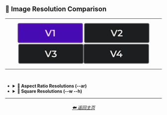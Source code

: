 <h2>📏 Image Resolution Comparison</h2>

<hr>

<div align="center">

[<img src="/Images/Repo_Parts/Buttons/Version_Buttons/button_version_V1_active.webp?raw=true" alt="MidJourney V1" height="64" />]()
[<img src="/Images/Repo_Parts/Buttons/Version_Buttons/button_version_V2_inactive.webp?raw=true" alt="MidJourney V2" height="64" />](/Pages/MJ_V2/Comparison_Pages/Image_Resolution_and_Upscaling/Image_Resolution_Comparison.md)
[<img src="/Images/Repo_Parts/Buttons/Version_Buttons/button_version_V3_inactive.webp?raw=true" alt="MidJourney V3" height="64" />](/Pages/MJ_V3/Comparison_Pages/Image_Resolution_and_Upscaling/Image_Resolution_Comparison.md)[<img src="/Images/Repo_Parts/Buttons/Version_Buttons/button_version_V4_inactive.webp?raw=true" alt="MidJourney V4" height="64" />](/Pages/MJ_V4/Comparison_Pages/Image_Resolution_and_Upscaling/Image_Resolution_Comparison/Image_Resolution_Comparison.md)

</div>

<hr>
<br>

- <details><summary><b>🔳 Aspect Ratio Resolutions (--ar)</b></summary><p><div align="center">

    <table>
        <tr align=center valign=middle>
            <th colspan="11">Width Ratio</th>
        </tr>
        <tr align=center valign=middle>
            <th rowspan="10">Height Ratio</th>
            <th></th><th>1</th><th>2</th><th>3</th><th>4</th><th>5</th><th>6</th><th>7</th><th>8</th><th>9</th>
        </tr>
        <tr align=center valign=middle>
            <th>1</th>
            <td><img src="/Images/MJ_V1/Comparison_Page_Images/Image_Resolution_Comparison/sphere_ar1-1.webp?raw=true" width="256" /><p><code>512x512</code></p></td>
            <td><img src="/Images/MJ_V1/Comparison_Page_Images/Image_Resolution_Comparison/sphere_ar2-1.webp?raw=true" width="512" /><p><code>1024x512</code></p></td>
            <td></td><td></td><td></td><td></td><td></td><td></td><td></td>
        </tr>
        <tr align=center valign=middle>
            <th>2</th>
            <td><img src="/Images/MJ_V1/Comparison_Page_Images/Image_Resolution_Comparison/sphere_ar1-2.webp?raw=true" width="256" /><p><code>512x1024</code></p></td>
            <td></td>
            <td><img src="/Images/MJ_V1/Comparison_Page_Images/Image_Resolution_Comparison/sphere_ar3-2.webp?raw=true" width="384" /><p><code>768x512</code></p></td>
            <td></td>
            <td><img src="/Images/MJ_V1/Comparison_Page_Images/Image_Resolution_Comparison/sphere_ar5-2.webp?raw=true" width="640" /><p><code>1280x512</code></p></td>
            <td></td><td></td><td></td><td></td>
        </tr>
        <tr align=center valign=middle>
            <th>3</th><td></td>
            <td><img src="/Images/MJ_V1/Comparison_Page_Images/Image_Resolution_Comparison/sphere_ar2-3.webp?raw=true" width="256" /><p><code>512x768</code></p></td>
            <td></td><td></td><td></td><td></td><td></td><td></td><td></td>
        </tr>
        <tr align=center valign=middle>
            <th>4</th><td></td><td></td><td></td><td></td>
            <td><img src="/Images/MJ_V1/Comparison_Page_Images/Image_Resolution_Comparison/sphere_ar5-4.webp?raw=true" width="320" /><p><code>640x512</code></p></td>
            <td></td>
            <td><img src="/Images/MJ_V1/Comparison_Page_Images/Image_Resolution_Comparison/sphere_ar7-4.webp?raw=true" width="448" /><p><code>896x512</code></p></td>
            <td></td>
            <td><img src="/Images/MJ_V1/Comparison_Page_Images/Image_Resolution_Comparison/sphere_ar9-4.webp?raw=true" width="576" /><p><code>1152x512</code></p></td>
        </tr>
        <tr align=center valign=middle>
            <th>5</th><td></td>
            <td><img src="/Images/MJ_V1/Comparison_Page_Images/Image_Resolution_Comparison/sphere_ar2-5.webp?raw=true" width="256" /><p><code>512x1280</code></p></td>
            <td></td>
            <td><img src="/Images/MJ_V1/Comparison_Page_Images/Image_Resolution_Comparison/sphere_ar4-5.webp?raw=true" width="256" /><p><code>512x640</code></p></td>
            <td></td><td></td><td></td><td></td><td></td>
        </tr>
        <tr align=center valign=middle>
            <th>6</th><td></td><td></td><td></td><td></td><td></td><td></td><td></td><td></td><td></td>
        </tr>
        <tr align=center valign=middle>
            <th>7</th><td></td><td></td><td></td>
            <td><img src="/Images/MJ_V1/Comparison_Page_Images/Image_Resolution_Comparison/sphere_ar4-7.webp?raw=true" width="256" /><p><code>512x896</code></p></td>
            <td></td><td></td><td></td><td></td><td></td>
        </tr>
        <tr align=center valign=middle>
            <th>8</th><td></td><td></td><td></td><td></td><td></td><td></td><td></td><td></td><td></td>
        </tr>
        <tr align=center valign=middle>
            <th>9</th><td></td><td></td><td></td>
            <td><img src="/Images/MJ_V1/Comparison_Page_Images/Image_Resolution_Comparison/sphere_ar4-9.webp?raw=true" width="256" /><p><code>512x1152</code></p></td>
            <td></td><td></td><td></td><td></td><td></td>
        </tr>
    </table>

  </div></p></details>



- <details><summary><b>📐 Square Resolutions (--w --h)</b></summary><p><div align="center">

    <table>
        <tr align=center valign=middle>
            <td width="150">256x256</td>
            <td><img src="/Images/MJ_V1/Comparison_Page_Images/Image_Resolution_Comparison/sphere_wh256.webp?raw=true" width="256" /></td>
        </tr>
        <tr align=center valign=middle>
            <td width="150">320x320</td>
            <td><img src="/Images/MJ_V1/Comparison_Page_Images/Image_Resolution_Comparison/sphere_wh320.webp?raw=true" width="320" /></td>
        </tr>
        <tr align=center valign=middle>
            <td width="150">384x384</td>
            <td><img src="/Images/MJ_V1/Comparison_Page_Images/Image_Resolution_Comparison/sphere_wh384.webp?raw=true" width="384" /></td>
        </tr>
        <tr align=center valign=middle>
            <td width="150">448x448</td>
            <td><img src="/Images/MJ_V1/Comparison_Page_Images/Image_Resolution_Comparison/sphere_wh448.webp?raw=true" width="448" /></td>
        </tr>
    </table>

  </div></p></details>

<hr>
<div align="center">
    <h6><a href="/README.md">⬅ 返回主页</a></h6>
</div>
